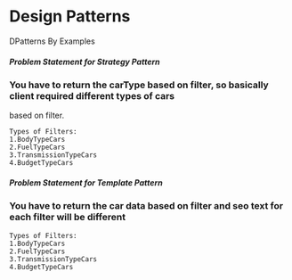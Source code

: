 # Design Patterns
DPatterns By Examples

##### Problem Statement for Strategy Pattern 
### You have to return the carType based on filter, so basically client required different types of cars 
based on filter.
```
Types of Filters:
1.BodyTypeCars
2.FuelTypeCars
3.TransmissionTypeCars
4.BudgetTypeCars
```
##### Problem Statement for Template Pattern 
### You have to return the car data based on filter and seo text for each filter will be different
```
Types of Filters:
1.BodyTypeCars
2.FuelTypeCars
3.TransmissionTypeCars
4.BudgetTypeCars
```
